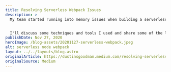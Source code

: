 ```yaml
---
title: Resolving Serverless Webpack Issues
description: >
  My team started running into memory issues when building a serverless infrastructure with webpack that impacted both local development and our ability to deploy to AWS via CircleCI. Through my debugging, I learned quite a few important lessons for those considering the Serverless Framework relating to project and file structure and other key optimizations that your team may want to consider.


  I'll discuss some techniques and tools I used and share some of the lessons I learned along the way.
publishDate: Nov 27, 2020
heroImage: /blog-assets/20201127-serverless-webpack.jpeg
alt: serverless node webpack
layout: ../../layouts/blog.astro
originalArticle: https://dustinsgoodman.medium.com/resolving-serverless-webpack-issues-efae729e0619
originalSource: Medium
---
```

